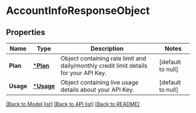 # AccountInfoResponseObject

## Properties
Name | Type | Description | Notes
------------ | ------------- | ------------- | -------------
**Plan** | [***Plan**](plan.md) | Object containing rate limit and daily/monthly credit limit details for your API Key. | [default to null]
**Usage** | [***Usage**](usage.md) | Object containing live usage details about your API Key. | [default to null]

[[Back to Model list]](../README.md#documentation-for-models) [[Back to API list]](../README.md#documentation-for-api-endpoints) [[Back to README]](../README.md)


